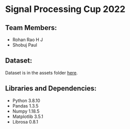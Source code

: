 # Signal Processing Cup 2022

## Team Members:
- Rohan Rao H J
- Shobuj Paul

## Dataset:
Dataset is in the assets folder [here](/assets/spcup_2022_training_part1/).

## Libraries and Dependencies:
- Python 3.8.10
- Pandas 1.3.5
- Numpy 1.18.5
- Matplotlib 3.5.1
- Librosa 0.8.1
